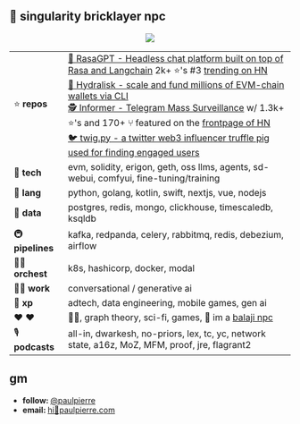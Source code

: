 ## 🧱 singularity bricklayer npc

<p align="center">
    <img src="https://media.tenor.com/LygaN3rh1_EAAAAC/morty-evil.gif" align="center"/>
</p>

| | |
|---------------|-----|
| ⭐️ **repos**   | [💬 RasaGPT - Headless chat platform built on top of Rasa and Langchain](https://github.com/paulpierre/RasaGPT) 2k+ ⭐️'s #3 [trending on HN](https://news.ycombinator.com/item?id=35859344#35861240) <br> [ 🐙 Hydralisk - scale and fund millions of EVM-chain wallets via CLI](https://github.com/paulpierre/hydralisk) <br> [ 🕵️ Informer - Telegram Mass Surveillance](https://github.com/paulpierre/informer) w/ 1.3k+ ⭐️'s and 170+ ⑂ featured on the [frontpage of HN](https://news.ycombinator.com/item?id=21750353) <br> [ 🐦 twig.py - a twitter web3 influencer truffle pig used for finding engaged users](https://github.com/paulpierre/twig) |
| 🧠 **tech**  | evm, solidity, erigon, geth, oss llms, agents, sd-webui, comfyui, fine-tuning/training |
| 💬 **lang**   | python, golang, kotlin, swift, nextjs, vue, nodejs |
| 💽 **data**    | postgres, redis, mongo, clickhouse, timescaledb, ksqldb |
| 🚇 **pipelines** | kafka, redpanda, celery, rabbitmq, redis, debezium, airflow |
| 🧑‍🍳 **orchest**    | k8s, hashicorp, docker, modal |
| 👷‍♂️ **work**  | conversational / generative ai |
| 🌱 **xp**  | adtech, data engineering, mobile games, gen ai |
| ❤️ **❤️** | 🐍🎷, graph theory, sci-fi, games, 🤖 im a [balaji npc](https://thenetworkstate.com/) |
| 🎙️ **podcasts** | all-in, dwarkesh, no-priors, lex, tc, yc, network state, a16z, MoZ, MFM, proof, jre, flagrant2 |



## gm

<ul>
  <li><b>follow: </b> <a href="https://twitter.com/paulpierre" target="_blank">@paulpierre</a></li>
  <li><b>email: </b> <a href="#">hi🍜paulpierre.com</a></li>
</ul>
